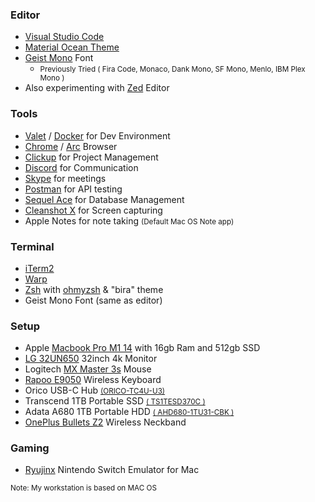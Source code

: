 ### Editor 
+ <a href="https://code.visualstudio.com/" target="_blank">Visual Studio Code</a>
+ <a href="https://marketplace.visualstudio.com/items?itemName=Equinusocio.vsc-material-theme" target="_blank">Material Ocean Theme</a>
+ <a href="https://vercel.com/font/mono" target="_blank">Geist Mono</a> Font 
    + <small>Previously Tried ( Fira Code, Monaco, Dank Mono, SF Mono, Menlo, IBM Plex Mono )</small>
+ Also experimenting with <a href="https://zed.dev/" target="_blank">Zed</a> Editor

### Tools
+ <a href="https://github.com/laravel/valet" target="_blank">Valet</a> / <a href="https://www.docker.com/" target="_blank">Docker</a> for Dev Environment
+ <a href="https://google.com/chrome/" target="_blank" title="Google Chrome">Chrome</a> / <a href="https://arc.net/" target="_blank" title="Arc">Arc</a> Browser
+ <a href="https://clickup.com/" target="_blank" title="Clickup">Clickup</a> for Project Management
+ <a href="https://discord.com/" target="_blank" title="Discord">Discord</a> for Communication
+ <a href="https://www.skype.com/en/" target="_blank" title="Skype">Skype</a> for meetings
+ <a href="https://www.postman.com/" target="_blank" title="Postman">Postman</a> for API testing
+ <a href="https://sequel-ace.com/" target="_blank" title="Sequel Ace">Sequel Ace</a> for Database Management
+ <a href="https://cleanshot.com/" target="_blank" title="Screenshot Tool">Cleanshot X</a> for Screen capturing
+ Apple Notes for note taking <small>(Default Mac OS Note app)</small>

### Terminal
+ <a href="https://iterm2.com/" target="_blank" title="iTerm2">iTerm2</a>
+ <a href="https://www.warp.dev/" target="_blank" title="Warp">Warp</a> 
+ <a href="https://github.com/ohmyzsh/ohmyzsh/wiki/Installing-ZSH" target="_blank" title="Zsh">Zsh</a> with <a href="https://ohmyz.sh/" target="_blank" title="ohmyzsh">ohmyzsh</a> & "bira" theme
+ Geist Mono Font (same as editor)

### Setup
+ Apple <a href="https://www.amazon.com/Apple-MacBook-14-inch-8%E2%80%91core-14%E2%80%91core/dp/B09JQSLL92?th=1" target="_blank" title="Primary Work Laptop">Macbook Pro M1 14</a> with 16gb Ram and 512gb SSD
+ <a href="https://www.amazon.com/LG-32UN650-W-Compatibility-Borderless-Adjustable/dp/B08FQ42MN1/" target="_blank" title="4k Monitor">LG 32UN650</a>  32inch 4k Monitor
+ Logitech <a href="https://www.amazon.com/Logitech-Master-Performance-Ultra-Fast-Scrolling/dp/B0BS9VVQPD/" target="_blank" title="Wireless Mouse">MX Master 3s</a> Mouse
+ <a href="https://www.amazon.in/Rapoo-Rechargeable-Bluetooth-Multi-Device-Smartphone/dp/B0C71DDZMB " target="_blank" title="Wireless Keyboard">Rapoo E9050</a> Wireless Keyboard
+ Orico USB-C Hub <small><a href="https://www.orico.cc/us/product/detail/3334.html" target="_blank" title="USB C HUB">(ORICO-TC4U-U3)</a></small>
+ Transcend 1TB Portable SSD <small><a href="https://www.amazon.com/Transcend-Type-C-ESD370C-Portable-TS1TESD370C/dp/B08P9MSSZP" target="_blank" title="1TB SSD">( TS1TESD370C )</a></small> 
+ Adata A680 1TB Portable HDD <small><a href="https://www.amazon.com/ADATA-Military-Grade-Shock-Proof-External-AHD680-1TU31-CBK/dp/B07KK2RGHY/" target="_blank" title="1TB HDD">( AHD680-1TU31-CBK )</a></small> 
+ <a href="https://www.oneplus.com/ae/oneplus-bullets-wireless-z2" target="_blank" title="Primary headphone and Mic for calling">OnePlus Bullets Z2</a> Wireless Neckband

### Gaming 
+ <a href="https://ryujinx.org/" target="_blank" title="iTerm2">Ryujinx</a> Nintendo Switch Emulator for Mac

<small>Note: My workstation is based on MAC OS</small>